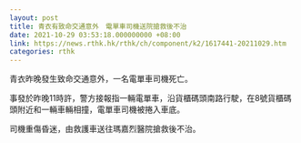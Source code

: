 ```yaml
---
layout: post
title: 青衣有致命交通意外　電單車司機送院搶救後不治
date: 2021-10-29 03:53:18.000000000 +08:00
link: https://news.rthk.hk/rthk/ch/component/k2/1617441-20211029.htm
categories: rthk
---
```


青衣昨晚發生致命交通意外，一名電單車司機死亡。

事發於昨晚11時許，警方接報指一輛電單車，沿貨櫃碼頭南路行駛，在8號貨櫃碼頭附近和一輛車輛相撞，電單車司機被捲入車底。

司機重傷昏迷，由救護車送往瑪嘉烈醫院搶救後不治。
